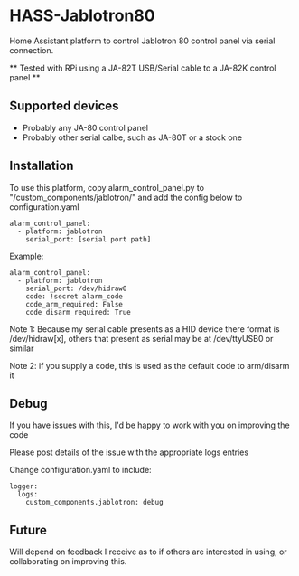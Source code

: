 # HASS-Jablotron80

Home Assistant platform to control Jablotron 80 control panel via serial connection.

** Tested with RPi using a JA-82T USB/Serial cable to a JA-82K control panel **

## Supported devices
- Probably any JA-80 control panel
- Probably other serial calbe, such as JA-80T or a stock one

## Installation
To use this platform, copy alarm_control_panel.py to "<home assistant config dir>/custom_components/jablotron/" and add the config below to configuration.yaml

```
alarm_control_panel:
  - platform: jablotron
    serial_port: [serial port path]    
```

Example:
```
alarm_control_panel:
  - platform: jablotron
    serial_port: /dev/hidraw0     
    code: !secret alarm_code
    code_arm_required: False
    code_disarm_required: True
```

Note 1: Because my serial cable presents as a HID device there format is /dev/hidraw[x], others that present as serial may be at /dev/ttyUSB0 or similar

Note 2: if you supply a code, this is used as the default code to arm/disarm it

## Debug

If you have issues with this, I'd be happy to work with you on improving the code

Please post details of the issue with the appropriate logs entries

Change configuration.yaml to include:

```
logger:
  logs:
    custom_components.jablotron: debug
```

## Future

Will depend on feedback I receive as to if others are interested in using, or collaborating on improving this.
